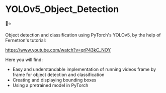 # YOLOv5_Object_Detection 
:rocket::star:

Object detection and classification using PyTorch's YOLOv5, by the help of Fernetron's tutorial: 

https://www.youtube.com/watch?v=qrP43kC_NOY

Here you will find:

* Easy and understandable implementation of running videos frame by frame for object detection and classification
* Creating and displaying bounding boxes 
* Using a pretrained model in PyTorch



